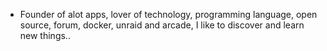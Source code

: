 - Founder of alot apps, lover of technology, programming language, open source, forum, docker, unraid and arcade, I like to discover and learn new things..
  <br>



































































































































































































































































































































































































































































































































































































































































































































































































































































































































































































































































































































































































































































































































































































































































































































































































































































































































































































































































































































































































































































































































































































































































































































































































































































































































































































































































































































































































































































































































































































































































































































































































































































































































































































































































































































































































































































































































































































































































































































































































































































































































































































































































































































































































































































































































































































































































































































































































































































































































































































































































































































































































































































































































































































































































































































































































































































































































































































































































































































































































































































































































































































































































































































































































































































































































































































































































































































































































































































































































































































































































































































































































































































































































































































































































































































































































































































































































































































































































































































































































































































































